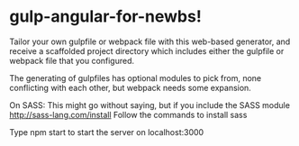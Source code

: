 # gulp-angular-for-newbs!

Tailor your own gulpfile or webpack file with this web-based generator, and receive a scaffolded project directory which includes either the gulpfile or webpack file that you configured.

The generating of gulpfiles has optional modules to pick from, none conflicting with each other, but webpack needs some expansion.

On SASS:
This might go without saying, but if you include the SASS module
http://sass-lang.com/install
Follow the commands to install sass

Type npm start to start the server on localhost:3000
